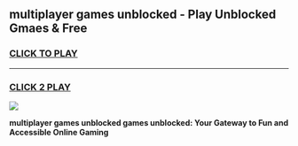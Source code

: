 
## multiplayer games unblocked - Play Unblocked Gmaes & Free
<h3>
<a href="https://premium.freeplayer.one?title=multiplayer_games_unblocked&ref=19F">CLICK TO PLAY</a></h3>
<hr>

<h3>
<a href="https://premium.freeplayer.one?title=multiplayer_games_unblocked&ref=19F">CLICK 2 PLAY</a>
  
</h3>

<a href="https://premium.freeplayer.one?title=multiplayer_games_unblocked&ref=19F/"><img src="https://clearcache.store/games.png"></a>


**multiplayer games unblocked games unblocked: Your Gateway to Fun and Accessible Online Gaming**
